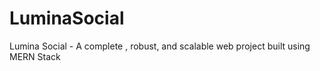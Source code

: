 # LuminaSocial
Lumina Social - A complete , robust, and scalable web project  built using MERN Stack
